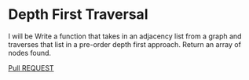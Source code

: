 # Depth First Traversal

I will be Write a function that takes in an adjacency list from a graph and traverses that list in a pre-order depth first approach. Return an array of nodes found.


[Pull REQUEST](https://github.com/Thomas720/data-structures-and-algorithms/pull/53)


